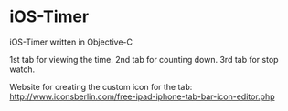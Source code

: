 # iOS-Timer
iOS-Timer written in Objective-C

1st tab for viewing the time.
2nd tab for counting down.
3rd tab for stop watch.


Website for creating the custom icon for the tab: http://www.iconsberlin.com/free-ipad-iphone-tab-bar-icon-editor.php
